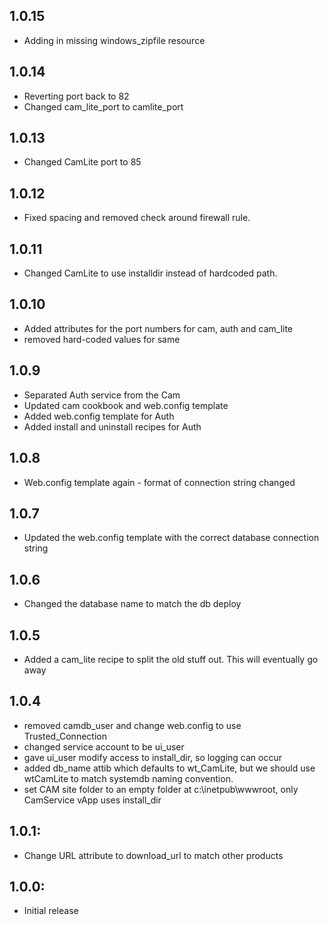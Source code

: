 ## 1.0.15
* Adding in missing windows_zipfile resource
## 1.0.14
* Reverting port back to 82
* Changed cam_lite_port to camlite_port
## 1.0.13
* Changed CamLite port to 85
## 1.0.12
* Fixed spacing and removed check around firewall rule.
## 1.0.11
* Changed CamLite to use installdir instead of hardcoded path.
## 1.0.10
* Added attributes for the port numbers for cam, auth and cam_lite 
* removed hard-coded values for same

## 1.0.9
* Separated Auth service from the Cam
* Updated cam cookbook and web.config template
* Added web.config template for Auth
* Added install and uninstall recipes for Auth

## 1.0.8
* Web.config template again - format of connection string changed

## 1.0.7
* Updated the web.config template with the correct database connection string

## 1.0.6
* Changed the database name to match the db deploy

## 1.0.5
* Added a cam_lite recipe to split the old stuff out. This will eventually go away

## 1.0.4
* removed camdb_user and change web.config to use Trusted_Connection
* changed service account to be ui_user
* gave ui_user modify access to install_dir, so logging can occur
* added db_name attib which defaults to wt_CamLite, but we should use wtCamLite to match systemdb naming convention.
* set CAM site folder to an empty folder at c:\inetpub\wwwroot, only CamService vApp uses install_dir

## 1.0.1:
* Change URL attribute to download_url to match other products

## 1.0.0:
* Initial release
